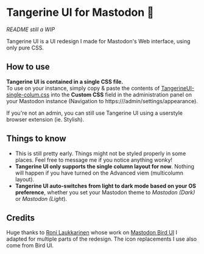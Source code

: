 # Tangerine UI for Mastodon 🍊

*README still a WIP*

Tangerine UI is a UI redesign I made for Mastodon's Web interface, using only pure CSS.

## How to use
**Tangerine UI is contained in a single CSS file.**  
To use on your instance, simply copy & paste the contents of [TangerineUI-single-colum.css](https://github.com/nileane/TangerineUI-for-Mastodon/blob/main/TangerineUIforMastodon-singlecolumnlayout.css) into the **Custom CSS** field in the administration panel on your Mastodon instance (Navigation to https://<your instance domain>/admin/settings/appearance).

If you're not an admin, you can still use Tangerine UI using a userstyle browser extension (ie. Stylish).

## Things to know
* This is still pretty early. Things might not be styled properly in some places. Feel free to message me if you notice anything wonky!
* **Tangerine UI only supports the single column layout for now**. Nothing will happen if you have turned on the Advanced viem (multicolumn layout).
* **Tangerine UI auto-switches from light to dark mode based on your OS preference**, whether you set your Mastodon theme to *Mastodon (Dark)* or *Mastodon (Light*).

## Credits
Huge thanks to [Roni Laukkarinen](https://mementomori.social/@rolle) whose work on [Mastodon Bird UI](https://github.com/ronilaukkarinen/mastodon-bird-ui) I adapted for multiple parts of the redesign. The icon replacements I use also come from Bird UI.